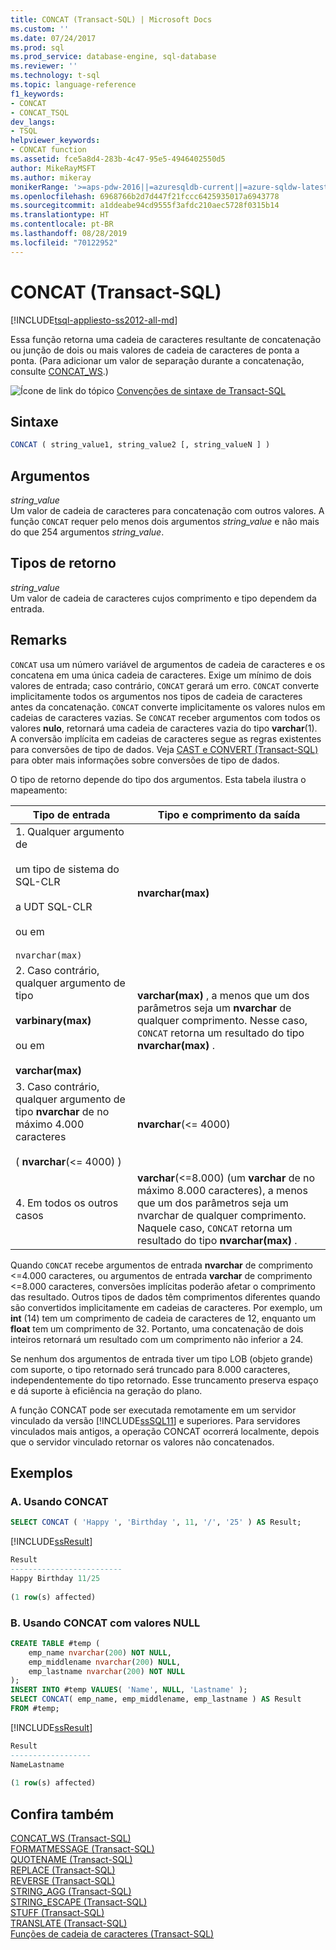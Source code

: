 ```yaml
---
title: CONCAT (Transact-SQL) | Microsoft Docs
ms.custom: ''
ms.date: 07/24/2017
ms.prod: sql
ms.prod_service: database-engine, sql-database
ms.reviewer: ''
ms.technology: t-sql
ms.topic: language-reference
f1_keywords:
- CONCAT
- CONCAT_TSQL
dev_langs:
- TSQL
helpviewer_keywords:
- CONCAT function
ms.assetid: fce5a8d4-283b-4c47-95e5-4946402550d5
author: MikeRayMSFT
ms.author: mikeray
monikerRange: '>=aps-pdw-2016||=azuresqldb-current||=azure-sqldw-latest||>=sql-server-2016||=sqlallproducts-allversions||>=sql-server-linux-2017||=azuresqldb-mi-current'
ms.openlocfilehash: 6968766b2d7d447f21fccc6425935017a6943778
ms.sourcegitcommit: a1ddeabe94cd9555f3afdc210aec5728f0315b14
ms.translationtype: HT
ms.contentlocale: pt-BR
ms.lasthandoff: 08/28/2019
ms.locfileid: "70122952"
---
```

# <a name="concat-transact-sql"></a>CONCAT (Transact-SQL)
[!INCLUDE[tsql-appliesto-ss2012-all-md](../../includes/tsql-appliesto-ss2012-all-md.md)]

Essa função retorna uma cadeia de caracteres resultante de concatenação ou junção de dois ou mais valores de cadeia de caracteres de ponta a ponta. (Para adicionar um valor de separação durante a concatenação, consulte [CONCAT_WS](../../t-sql/functions/concat-ws-transact-sql.md).)
  
![Ícone de link do tópico](../../database-engine/configure-windows/media/topic-link.gif "Ícone de link do tópico") [Convenções de sintaxe de Transact-SQL](../../t-sql/language-elements/transact-sql-syntax-conventions-transact-sql.md)
  
## <a name="syntax"></a>Sintaxe  
  
```sql
CONCAT ( string_value1, string_value2 [, string_valueN ] )  
```  
  
## <a name="arguments"></a>Argumentos  
*string_value*  
Um valor de cadeia de caracteres para concatenação com outros valores. A função `CONCAT` requer pelo menos dois argumentos *string_value* e não mais do que 254 argumentos *string_value*.
  
## <a name="return-types"></a>Tipos de retorno  
*string_value*  
Um valor de cadeia de caracteres cujos comprimento e tipo dependem da entrada.
  
## <a name="remarks"></a>Remarks  
`CONCAT` usa um número variável de argumentos de cadeia de caracteres e os concatena em uma única cadeia de caracteres. Exige um mínimo de dois valores de entrada; caso contrário, `CONCAT` gerará um erro. `CONCAT` converte implicitamente todos os argumentos nos tipos de cadeia de caracteres antes da concatenação. `CONCAT` converte implicitamente os valores nulos em cadeias de caracteres vazias. Se `CONCAT` receber argumentos com todos os valores **nulo**, retornará uma cadeia de caracteres vazia do tipo **varchar**(1). A conversão implícita em cadeias de caracteres segue as regras existentes para conversões de tipo de dados. Veja [CAST e CONVERT &#40;Transact-SQL&#41;](../../t-sql/functions/cast-and-convert-transact-sql.md) para obter mais informações sobre conversões de tipo de dados.
  
O tipo de retorno depende do tipo dos argumentos. Esta tabela ilustra o mapeamento:
  
|Tipo de entrada|Tipo e comprimento da saída|  
|---|---|
|1. Qualquer argumento de<br><br />um tipo de sistema do SQL-CLR<br><br />a UDT SQL-CLR<br><br />ou em<br><br />`nvarchar(max)`|**nvarchar(max)**|  
|2. Caso contrário, qualquer argumento de tipo<br><br />**varbinary(max)**<br><br />ou em<br><br />**varchar(max)**|**varchar(max)** , a menos que um dos parâmetros seja um **nvarchar** de qualquer comprimento. Nesse caso, `CONCAT` retorna um resultado do tipo **nvarchar(max)** .|  
|3. Caso contrário, qualquer argumento de tipo **nvarchar** de no máximo 4.000 caracteres<br><br />( **nvarchar**(<= 4000) )|**nvarchar**(<= 4000)|  
|4. Em todos os outros casos|**varchar**(<=8.000) (um **varchar** de no máximo 8.000 caracteres), a menos que um dos parâmetros seja um nvarchar de qualquer comprimento. Naquele caso, `CONCAT` retorna um resultado do tipo **nvarchar(max)** .|  
  
Quando `CONCAT` recebe argumentos de entrada **nvarchar** de comprimento <=4.000 caracteres, ou argumentos de entrada **varchar** de comprimento <=8.000 caracteres, conversões implícitas poderão afetar o comprimento das resultado. Outros tipos de dados têm comprimentos diferentes quando são convertidos implicitamente em cadeias de caracteres. Por exemplo, um **int** (14) tem um comprimento de cadeia de caracteres de 12, enquanto um **float** tem um comprimento de 32. Portanto, uma concatenação de dois inteiros retornará um resultado com um comprimento não inferior a 24.
  
Se nenhum dos argumentos de entrada tiver um tipo LOB (objeto grande) com suporte, o tipo retornado será truncado para 8.000 caracteres, independentemente do tipo retornado. Esse truncamento preserva espaço e dá suporte à eficiência na geração do plano.
  
A função CONCAT pode ser executada remotamente em um servidor vinculado da versão [!INCLUDE[ssSQL11](../../includes/sssql11-md.md)] e superiores. Para servidores vinculados mais antigos, a operação CONCAT ocorrerá localmente, depois que o servidor vinculado retornar os valores não concatenados.
  
## <a name="examples"></a>Exemplos  
  
### <a name="a-using-concat"></a>A. Usando CONCAT  
  
```sql
SELECT CONCAT ( 'Happy ', 'Birthday ', 11, '/', '25' ) AS Result;  
```  
  
[!INCLUDE[ssResult](../../includes/ssresult-md.md)]
  
```sql
Result  
-------------------------  
Happy Birthday 11/25  
  
(1 row(s) affected)  
```  
  
### <a name="b-using-concat-with-null-values"></a>B. Usando CONCAT com valores NULL  
  
```sql
CREATE TABLE #temp (  
    emp_name nvarchar(200) NOT NULL,  
    emp_middlename nvarchar(200) NULL,  
    emp_lastname nvarchar(200) NOT NULL  
);  
INSERT INTO #temp VALUES( 'Name', NULL, 'Lastname' );  
SELECT CONCAT( emp_name, emp_middlename, emp_lastname ) AS Result  
FROM #temp;  
```  

[!INCLUDE[ssResult](../../includes/ssresult-md.md)]
  
```sql
Result  
------------------  
NameLastname  
  
(1 row(s) affected)  
```  
  
## <a name="see-also"></a>Confira também
 [CONCAT_WS &#40;Transact-SQL&#41;](../../t-sql/functions/concat-ws-transact-sql.md)   
 [FORMATMESSAGE &#40;Transact-SQL&#41;](../../t-sql/functions/formatmessage-transact-sql.md)  
 [QUOTENAME &#40;Transact-SQL&#41;](../../t-sql/functions/quotename-transact-sql.md)  
 [REPLACE &#40;Transact-SQL&#41;](../../t-sql/functions/replace-transact-sql.md)  
 [REVERSE &#40;Transact-SQL&#41;](../../t-sql/functions/reverse-transact-sql.md)  
 [STRING_AGG &#40;Transact-SQL&#41;](../../t-sql/functions/string-agg-transact-sql.md)  
 [STRING_ESCAPE &#40;Transact-SQL&#41;](../../t-sql/functions/string-escape-transact-sql.md)  
 [STUFF &#40;Transact-SQL&#41;](../../t-sql/functions/stuff-transact-sql.md)  
 [TRANSLATE &#40;Transact-SQL&#41;](../../t-sql/functions/translate-transact-sql.md)  
 [Funções de cadeia de caracteres &#40;Transact-SQL&#41;](../../t-sql/functions/string-functions-transact-sql.md)  
  


